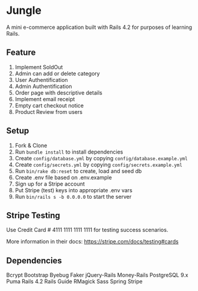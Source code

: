 # Jungle

A mini e-commerce application built with Rails 4.2 for purposes of learning Rails.

## Feature
1. Implement SoldOut
2. Admin can add or delete category
3. User Authentification 
4. Admin Authentification
5. Order page with descriptive details
6. Implement email receipt
7. Empty cart checkout notice
8. Product Review from users 

## Setup

1. Fork & Clone
2. Run `bundle install` to install dependencies
3. Create `config/database.yml` by copying `config/database.example.yml`
4. Create `config/secrets.yml` by copying `config/secrets.example.yml`
5. Run `bin/rake db:reset` to create, load and seed db
6. Create .env file based on .env.example
7. Sign up for a Stripe account
8. Put Stripe (test) keys into appropriate .env vars
9. Run `bin/rails s -b 0.0.0.0` to start the server

## Stripe Testing

Use Credit Card # 4111 1111 1111 1111 for testing success scenarios.

More information in their docs: <https://stripe.com/docs/testing#cards>

## Dependencies

Bcrypt
Bootstrap
Byebug
Faker
jQuery-Rails
Money-Rails
PostgreSQL 9.x
Puma
Rails 4.2 Rails Guide
RMagick
Sass
Spring
Stripe
